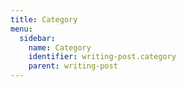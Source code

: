 ```yaml
---
title: Category
menu:
  sidebar:
    name: Category
    identifier: writing-post.category
    parent: writing-post
---
```

